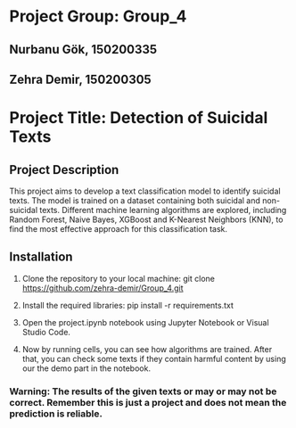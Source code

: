 # Project Group: Group_4
## Nurbanu Gök, 150200335
## Zehra Demir, 150200305

# Project Title: Detection of Suicidal Texts

## Project Description
This project aims to develop a text classification model to identify suicidal texts. The model is trained on a dataset containing both suicidal and non-suicidal texts. Different machine learning algorithms are explored, including Random Forest, Naive Bayes, XGBoost and K-Nearest Neighbors (KNN), to find the most effective approach for this classification task.

## Installation
1. Clone the repository to your local machine:
    git clone https://github.com/zehra-demir/Group_4.git

2. Install the required libraries:
    pip install -r requirements.txt

3. Open the project.ipynb notebook using Jupyter Notebook or Visual Studio Code.

4. Now by running cells, you can see how algorithms are trained. After that, you can check some texts if they contain harmful content by using our the demo part in the notebook.

### Warning: The results of the given texts or may or may not be correct. Remember this is just a project and does not mean the prediction is reliable.